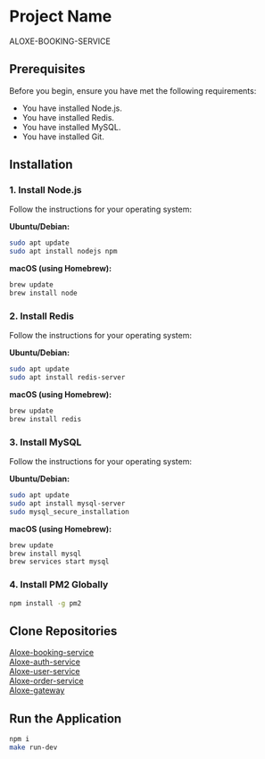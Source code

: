 # Project Name
ALOXE-BOOKING-SERVICE

## Prerequisites
Before you begin, ensure you have met the following requirements:
- You have installed Node.js.
- You have installed Redis.
- You have installed MySQL.
- You have installed Git.

## Installation

### 1. Install Node.js
Follow the instructions for your operating system:

**Ubuntu/Debian:**
```bash
sudo apt update
sudo apt install nodejs npm
```
**macOS (using Homebrew):**
```bash
brew update
brew install node
```
### 2. Install Redis
Follow the instructions for your operating system:

**Ubuntu/Debian:**
```bash
sudo apt update
sudo apt install redis-server
```
**macOS (using Homebrew):**
```bash
brew update
brew install redis
```
### 3. Install MySQL
Follow the instructions for your operating system:

**Ubuntu/Debian:**
```bash
sudo apt update
sudo apt install mysql-server
sudo mysql_secure_installation
```
**macOS (using Homebrew):**
```bash
brew update
brew install mysql
brew services start mysql
```
### 4. Install PM2 Globally
```bash
npm install -g pm2
```
## Clone Repositories
[Aloxe-booking-service](https://github.com/dungtruongtien/aloxe-booking-service) \
[Aloxe-auth-service](https://github.com/dungtruongtien/aloxe-auth-service) \
[Aloxe-user-service](https://github.com/dungtruongtien/aloxe-user-service) \
[Aloxe-order-service](https://github.com/dungtruongtien/aloxe-order-service) \
[Aloxe-gateway](https://github.com/dungtruongtien/aloxe-gateway)

## Run the Application
```bash
npm i
make run-dev
```
